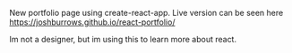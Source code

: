 New portfolio page using create-react-app. 
Live version can be seen here https://joshburrows.github.io/react-portfolio/

Im not a designer, but im using this to learn more about react.
